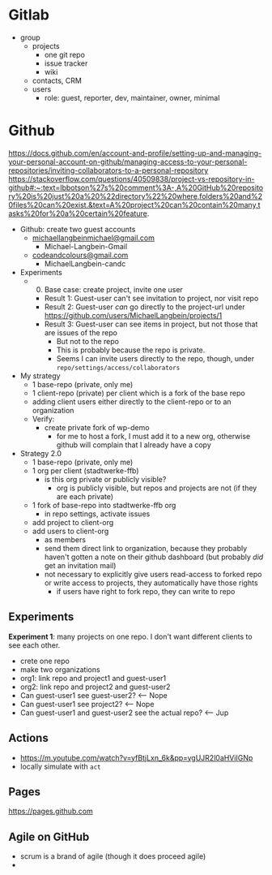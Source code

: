 # Gitlab

- group
  - projects
    - one git repo
    - issue tracker
    - wiki
  - contacts, CRM
  - users
    - role: guest, reporter, dev, maintainer, owner, minimal

# Github

https://docs.github.com/en/account-and-profile/setting-up-and-managing-your-personal-account-on-github/managing-access-to-your-personal-repositories/inviting-collaborators-to-a-personal-repository
https://stackoverflow.com/questions/40509838/project-vs-repository-in-github#:~:text=Ibbotson%27s%20comment%3A-,A%20GitHub%20repository%20is%20just%20a%20%22directory%22%20where,folders%20and%20files%20can%20exist.&text=A%20project%20can%20contain%20many,tasks%20for%20a%20certain%20feature.

- Github: create two guest accounts
  - michaellangbeinmichael@gmail.com
    - Michael-Langbein-Gmail
  - codeandcolours@gmail.com
    - MichaelLangbein-candc
- Experiments
  - 0. Base case: create project, invite one user
    - Result 1: Guest-user can't see invitation to project, nor visit repo
    - Result 2: Guest-user _can_ go directly to the project-url under https://github.com/users/MichaelLangbein/projects/1
    - Result 3: Guest-user can see items in project, but not those that are issues of the repo
      - But not to the repo
      - This is probably because the repo is private.
      - Seems I can invite users directly to the repo, though, under `repo/settings/access/collaborators`
- My strategy
  - 1 base-repo (private, only me)
  - 1 client-repo (private) per client which is a fork of the base repo
  - adding client users either directly to the client-repo or to an organization
  - Verify:
    - create private fork of wp-demo
      - for me to host a fork, I must add it to a new org, otherwise github will complain that I already have a copy
- Strategy 2.0
  - 1 base-repo (private, only me)
  - 1 org per client (stadtwerke-ffb)
    - is this org private or publicly visible?
      - org is publicly visible, but repos and projects are not (if they are each private)
  - 1 fork of base-repo into stadtwerke-ffb org
    - in repo settings, activate issues
  - add project to client-org
  - add users to client-org
    - as members
    - send them direct link to organization, because they probably haven't gotten a note on their github dashboard (but probably _did_ get an invitation mail)
    - not necessary to explicitly give users read-access to forked repo or write access to projects, they automatically have those rights
      - if users have right to fork repo, they can write to repo

## Experiments

**Experiment 1**: many projects on one repo.
I don't want different clients to see each other.

- crete one repo
- make two organizations
- org1: link repo and project1 and guest-user1
- org2: link repo and project2 and guest-user2
- Can guest-user1 see guest-user2? <-- Nope
- Can guest-user1 see project2? <-- Nope
- Can guest-user1 and guest-user2 see the actual repo? <-- Jup

## Actions
- https://m.youtube.com/watch?v=yfBtjLxn_6k&pp=ygUJR2l0aHViIGNp
- locally simulate with `act`


## Pages

https://pages.github.com

## Agile on GitHub

- scrum is a brand of agile (though it does proceed agile)
- 

